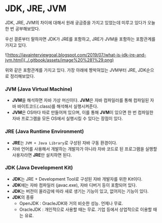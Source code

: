 # JDK, JRE, JVM

JDK, JRE, JVM의 차이에 대해서 원래 궁금증을 가지고 있었는데 미루고 있다가 오늘 한 번 공부해보았다. 

우선 결론부터 말하자면 JDK가 JRE를 포함하고, JRE가 JVM을 포함하는 포함관계를 가지고 있다. 

![https://javainterviewgoal.blogspot.com/2019/07/what-is-jdk-jre-and-jvm.html](../.gitbook/assets/image%20%281%29.png)

위와 같은 포함관계를 가지고 있다. 가장 아래에 짱박혀있는 JVM부터 JRE, JDK순으로 정리해보았다. 

### JVM \(Java Virtual Machine\)

* **JVM**을 해석하면 자바 가상 머신이다. **JVM**은 자바 컴파일러를 통해 컴파일된 자바 바이트코드\(.class\)를 해석해서 실행시켜준다. 
* **JVM**은 OS마다 따로 만들어져 있으며, 이를 통해 **JVM**이 있으면 한 번 컴파일한 자바 프로그램을 모든 OS에서 실행시킬 수 있다는 장점이 있다. 

### JRE \(Java Runtime Environment\)

* **JRE**는 `JVM + Java Library`로 구성된 자바 구동 환경이다. 
* 자바 언어를 사용해서 개발하는 개발자가 아니라 자바 코드로 된 프로그램을 실행할 사용자라면 **JRE**만 설치하면 된다.

### JDK \(Java Development Kit\)

* **JDK**는 JRE + Development Tool로 구성된 자바 개발자를 위한 Kit이다. 
* **JDK**에는 자바 컴파일러 \(javac.exe\), 자바 디버거 등이 포함되어 있다. 
* **JDK**는 버전이 올라감에 따라 새로 생기는 기능이 있고, 없어지는 기능이 있다. 
* **JDK**의 종류 
  * OpenJDK : OracleJDK와 거의 비슷한 성능. 언제나 무료.
  * OracleJDK : 개인적으로 사용할 때는 무료. 기업 등에서 상업적으로 이용할 때는 유료.

